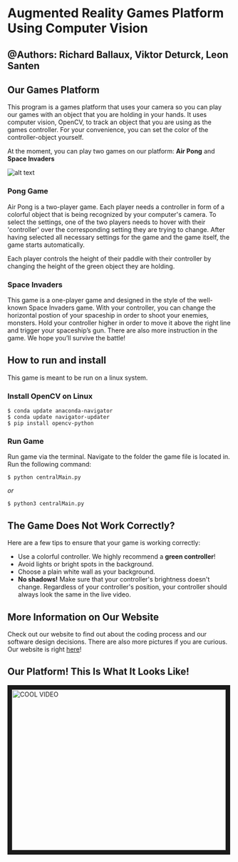 # Augmented Reality Games Platform Using Computer Vision
## @Authors: Richard Ballaux, Viktor Deturck, Leon Santen


## Our Games Platform
This program is a games platform that uses your camera so you can play our games with an object that you are holding in your hands. It uses computer vision, OpenCV, to track an object that you are using as the games controller. For your convenience, you can set the color of the controller-object yourself. 

At the moment, you can play two games on our platform: __Air Pong__ and __Space Invaders__

![alt text](https://github.com/sd18fall/Augmented-Reality-Games-Platform/blob/master/docs/images/cursor_close.jpg "Cursor recognition with green object")

### Pong Game
Air Pong is a two-player game. Each player needs a controller in form of a colorful object that is being recognized by your computer's camera.
To select the settings, one of the two players needs to hover with their 'controller' over the corresponding setting they are trying to change. After having selected all necessary settings for the game and the game itself, the game starts automatically.

Each player controls the height of their paddle with their controller by changing the height of the green object they are holding.

### Space Invaders
This game is a one-player game and designed in the style of the well-known Space Invaders game. With your controller, you can change the horizontal postion of your spaceship in order to shoot your enemies, monsters. Hold your controller higher in order to move it above the right line and trigger your spaceship’s gun. There are also more instruction in the game. We hope you’ll survive the battle!

## How to run and install
This game is meant to be run on a linux system.

### Install OpenCV  on Linux
```
$ conda update anaconda-navigator
$ conda update navigator-updater
$ pip install opencv-python
```
### Run Game
Run game via the terminal. Navigate to the folder the game file is located in.
Run the following command:
```
$ python centralMain.py
```
_or_
```
$ python3 centralMain.py
```

## The Game Does Not Work Correctly?
Here are a few tips to ensure that your game is working correctly:
- Use a colorful controller. We highly recommend a __green controller__!
- Avoid lights or bright spots in the background.
- Choose a plain white wall as your background.
- __No shadows!__ Make sure that your controller's brightness doesn't change. Regardless of your controller's position, your controller should always look the same in the live video. 

## More Information on Our Website
Check out our website to find out about the coding process and our software design decisions. There are also more pictures if you are curious. 
Our website is right [here](https://sd18fall.github.io/Augmented-Reality-Games-Platform/#)!

## Our Platform! This Is What It Looks Like!
<a href="http://www.youtube.com/watch?feature=player_embedded&v=8q39Rc6IwFo
" target="_blank"><img src="http://img.youtube.com/vi/8q39Rc6IwFo/0.jpg" 
alt="COOL VIDEO" width="480" height="360" border="10" /></a>

